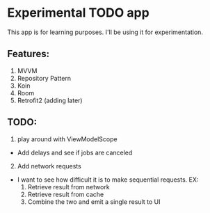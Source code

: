 # Experimental TODO app
This app is for learning purposes. I'll be using it for experimentation. 

## Features:
1. MVVM
2. Repository Pattern
3. Koin
4. Room
5. Retrofit2 (adding later)

## TODO:
1. play around with ViewModelScope
 - Add delays and see if jobs are canceled
2. Add network requests 
 - I want to see how difficult it is to make sequential requests. EX:   
    1. Retrieve result from network
    2. Retrieve result from cache
    3. Combine the two and emit a single result to UI
